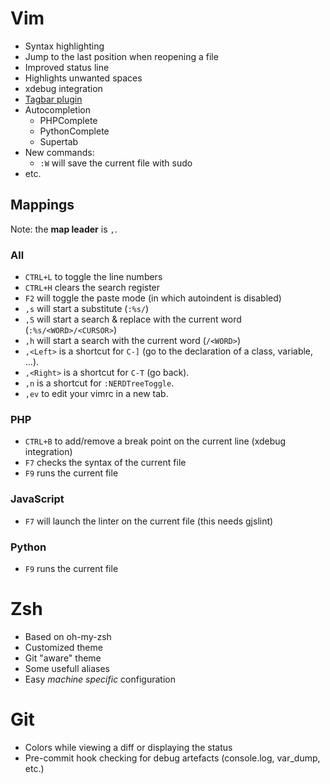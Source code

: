 Vim
===

* Syntax highlighting
* Jump to the last position when reopening a file
* Improved status line
* Highlights unwanted spaces
* xdebug integration
* [Tagbar plugin](https://github.com/majutsushi/tagbar)
* Autocompletion
    * PHPComplete
    * PythonComplete
    * Supertab
* New commands:
    * `:W` will save the current file with sudo
* etc.


Mappings
--------

Note: the **map leader** is `,`.

### All

* `CTRL+L` to toggle the line numbers
* `CTRL+H` clears the search register
* `F2` will toggle the paste mode (in which autoindent is disabled)
* `,s` will start a substitute (`:%s/`)
* `,S` will start a search & replace with the current word (`:%s/<WORD>/<CURSOR>`)
* `,h` will start a search with the current word (`/<WORD>`)
* `,<Left>` is a shortcut for `C-]` (go to the declaration of a class, variable, ...).
* `,<Right>` is a shortcut for `C-T` (go back).
* `,n` is a shortcut for `:NERDTreeToggle`.
* `,ev` to edit your vimrc in a new tab.


### PHP

* `CTRL+B` to add/remove a break point on the current line (xdebug integration)
* `F7` checks the syntax of the current file
* `F9` runs the current file

### JavaScript

* `F7` will launch the linter on the current file (this needs gjslint)

### Python

* `F9` runs the current file


Zsh
===

* Based on oh-my-zsh
* Customized theme
* Git "aware" theme
* Some usefull aliases
* Easy _machine specific_ configuration


Git
===

* Colors while viewing a diff or displaying the status
* Pre-commit hook checking for debug artefacts (console.log, var_dump, etc.)
